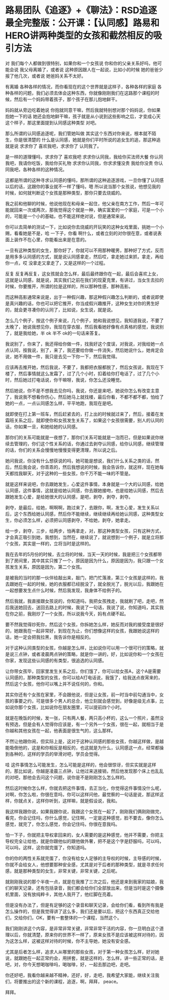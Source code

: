 # 路易团队《追逐》+《聊法》：RSD追逐最全完整版：公开课：【认同感】路易和HERO讲两种类型的女孩和截然相反的吸引方法

对 我们每个人都做到很特别，如果你和一个女孩说 你和你的父亲关系好吗，他可能会说 我父母离婚了，或者说 这种原因跟人在一起说，比如小的时候 她的爸爸少报了他几次，或者说 她爸妈关系不太好。

有离婚 各种各样的情况，而你看现在的这个世界就是这样子，各种各样的家庭 各种各样的问题，我们必须去体会这种东西，你就像刚刚我们在这路那个课程的时候，然后有一个妈妈带着孩子，那个孩子在那儿抱地鲜干。

妈妈就从旁边吃着她说 你抱就同意干嘛，然后我就特别想对那个妈妈说，你如果抱她一下的话 她还会抱地鲜干嘛，孩子就是从小说到这些影响之后，才变成心天这个样子，那这里面提到认同感这种类型 对吧。

那么所谓的认同感追逐呢，我们管她叫做 其实这个东西对你来说，根本就不陌生，你是很清楚的 什么是认同感，她就是你们平时所说的追女生的追，那这种追就是说 求求你了 喜欢我吧，求求你了 认同我了。

是一样的道理懂吗，求求你了 喜欢我吧 求求你认同我，我给你买法师大餐 你认同我吧，我请你吃饭，我给你买礼物 求求你认同我，你求求懂没贵 我给你没贵 你认同我吧，各种各样的这种情况。

这都是所谓的这种寻求认同感的懂吗，那所谓的这种追逐游戏，一旦你懂了认同感以后的话，这跟你的事业就不一样了懂吗，嗯 所以说当那个女孩说，他想见我的时候，如何就判断这个女孩是那种类型，那你只要去烧威的。

我之前和他聊的时候，他说他现在和母亲一起住，他父亲在南方工作，然后一年可能就回来一次或两次，那我觉得这个就是一种，确实富爱的一个家庭，可是一个小的，可能是一个小的基础，也不能这样绝对说，但是通常来说。

你可以去简单的测试一下，比如说你去烧威的开玩笑的这种女戏里面，挑她一个小赐，看看她是不是，哈 一下子，你看 啊什么，或者立刻的对你很在意，或者说表面上装作不在心里，你能看出来是在意的。

一旦有这种类型的女生，那你好了，你就可以不用那种暖男，那种好了方式，反而是用多多认同感的方式，就是说认同感拿走，然后哎，拿走她过来抓，拿走，再给你一点，哎 没拿走又拿走了，又是这样的一个过程。

反复 反复再反复，这女孩就会怎么样，最后最终跟你在一起，最后会喜欢上女，这就是认同感，就是说，其实我们之前在我们的现夏克里，有讲过，当女生去拉的时候，你要推开，所谓的拉是这样的，所以那种性感，那种高影。

而这种高影通常来说是，出于一种假兴趣，那这种假兴趣怎么判断的，或者说即使是真兴趣的话，你也可以把它推开，你当成假兴趣推开，这种女生对你的男生好的，就会更寻凑你的认同了，比如说，女生说，就是说。

怎么几个例子，按这个例子来说，几个例子，她和我说想见，我知道我说，不要了 太晚了，她说我想见你，我现在穿衣服，然后我看她好像有点真格的感觉，我说别了，就是我给她，半 ok 半不 ok的一句话来答复。

我说别了，你来了，我还得给你做一件，找我好这个度误，对我说，对我给她一点点认同，按我说，别了，来了，我还要给你做一件消失，然后她说什么，她肯定会说，她不用做一件，我只是去见一下你一下，然后我觉得。

应该再去推开她，然后我说，不要了，我都把衣服都脱了，然后女孩说，我现在下楼了，然后事情就这么发霜了，过了几个小时，扣着给你打电话了，过了几个小时，然后她过打电话说，你干嘛呀，我说，你怎么还没睡觉。

然后她说，你不是不想我去见你吗，我说，你还是来吧，她说你怎么有改变主意了，我说我不想看你伤心，然后她马上就找楼，最后你看，不都不都不都，怕给了她的一点，一点认同感怎么样，平平地跑，我现在是吧。

就即使在打上第一班车，然后赶紧去的，打上出的时候就过来了，然后，接着在发霜班关系之后，就即使你和女孩发生关系了，如果这个女孩很需要，别人的认同的话，你如果一旦，和她给她的认同感。

那你们的关系可能就是一夜想了，那你们关系可能就是一泡而已，但是如果说你继续去管理的，你们这个性关系的话，你通过去剥夺认同感，给你认同感，继续管理的话，你们的关系会慢慢地慢慢变得更清理，所以说之后。

她问我说，你没有什么想获说的吗，她可能是想说，我们什么关系之类的话，然后，然后我会说，你乖乖的，然后我想说的时候，我会告诉你，就这样，现在她每天都找我聊天，对于这种的一些女孩，你千万不能一味的不管是。

就是这样来说吧，你去跟她发生，心爱这件事情，本身就是一个大的认同感，给她认同感，这件事情，这就是给她认同感，你去跟她接吻，也是给她认同感，然后去跟她发生心爱，是给她很大的认同感，是吧，剥夺，剥夺，剥夺。

剥夺，是最后，给她，啊啊啊，跑过来了，去跟你，啊，发生心爱，发生关系以后，这个东西给她认同感，然后你不能继续，继续继续再给她认同感，这种类型女生，你必须怎么样，必须把认同感剥夺，不给她，剥夺，她拿走。

给一步，剥夺，三步，给两步，怕再拿走，对，那这种类型女孩，只有这种方式，才会真正吸引到她，我想到，当然在，继续说了，就说想到一个例子，就是立将那个女孩，其实是一样的，立将当时是这样的。

我在去年的5月份的时候，去立将的时候，当天一天的时候，我是把三个女孩都带到了房间里，其中其实只推了一个，原因是因为什么，原因是因为，我只跟一个女孩发生关系，原因是因为，第二个女孩。

是被我的当时的那一伙伴给敲出来，敲门，把门忙落液，第三个女孩是这样的，我去跟她在一起的时候，她的衣服都已经脱没了，就全脱光了，脱光以后，我跟她在一起想要发生点什么时候，然后我发现，我身体不给例子的。

然后我就，我直接跟女孩说的，你知道吗，我把女孩拽走，我就刷了吧，走吧，然后我送她回去，送回去路上的时候，我说了一句话，我说了说，你知道吗，其实我在你之前，我刚炒了一个女孩，所以说我今天，妈有点硬不起。

要不然我觉得炒死你，然后这个女孩，你拆她怎么样，她反而对我的接受度是很好的，她跟我在一起非常好，到现在为止，你们想像这样的女孩，我跟她说这样的话，她一定会把我拉黑，我告诉你是相反的。

对于这种认同类型的女孩，你越是怎么样，比如说你可以用一个很可行的策略，就是说三点钟，或者凌晨两点钟的策略，就是你一讲的，好，比如说你和一个女孩在你家，发现这些认同感的有类型，很追选的认同感。

让你带女孩毕，回家里发生关系之后，你们饿了，你可以给女孩A，这个A是需要认同感的，那种类型的女孩，你可以给A打电话说，我饿了，给我送点夜宵来的，然后这个女孩，他你可以嘴上并不说任何的，你和。

其实你还有个女孩在家里，不会跟他说，但是让女孩，前一时当中前勾通当中，女孩的事要之约，可是很多个男人的总合，他立刻就会感觉到，好像是级无点事，比如说你那个女孩，比如说你在朋友圈里，可以提前四个小时。

就是在晚饭的时候，发一张，只有两人餐，两只高小杯的，这么一个照片，虽然没有预选，但是会有人觉得你应该是，有一个另外一个女孩，很在一起，就相当于是你越和其他女孩在一起，他表面是很生气的，这么那样。

不然让他跟你闹，但实际上是，这对于这种认同感的那些女孩，你越这样做，是越能吸倒他的，这是和你相反是相反的，也这就是为什么，认同感这一点，经常都操到各种的，这样的学员的举滑对吧，学员会觉得。

哇 这件事情怎么可能发生，怎么可能是这样的，他会很惊讶，但实实就是这样的，那比如说，你越是凌晨三点钟，让他过来送接销，然后他发现那个床上也乱乱的对吧，那他会去问这个问题，说你是不是刚刚怎么怎么样的。

然后这时候你怎么样，你就去把这件事情，去正当化，你觉得这件事情没什么呢，对啊，你怎么啦，你很在意吗，你可以这样问他，最觉察的一句话是说，那这样这样，你就点关，这样你听到，这样嘛，就是假设说，我和。

我这样我跟你说，如果我跟你说，我跟这个女孩在一起了，刚刚我们俩刚刚做完，看完，你会记住吗，你什么感觉，记住啊，一定是这种感觉，脸不要去，像你怎么感觉，就完了，你怎么感觉，你会记住吗，你很在意我吗。

怕一下子，你就把主导权拿回来的，女人需要的是这种感觉，他并不需要，你把主导权完全让给他，就是你跟他似的跟他做外奢，把不是这个字是舒服吗，可以吗，可以吗，这样，这你就完蛋了，你知道吗。

你的你的两性关系就完蛋了，你没有给女人足够的主导权的时候，主导感的时候，你就不会给女人，他想要那种安全感，尤其是对于后者的那种类型，就是寻求任何感，就是那种类型的女生，非常关键，非常关键，之后呢。

就刚刚我说的那个半夜一点，就是在我推了三次之后，他还是来到我家的姑娘，我们的聊天记录，还有包括录音，我们都会给你们全部放出来，但是当时是这个摄像机里面，没有放纯粹卡，其他人我开了，他红脚在亮着。

但是没有办法了，但是有足够的这个录音和聊天记录，会给你们看，看到所有我是怎么操作的，但是我觉得讲了这么多，我们还是要以后，把这个东西真正交给他们，交给你们，OK，要有一套整体的一个课程，当然这个。

我们刚刚讲这个内容，是非常非常关键，非常非常干活的内容，你一旦明白这个道理以后，你就清楚，原来你的世界不一样了，原来女孩不是应该被这样对待的，因为这怎么样，这被这样对待的时候，你不主导她，她没有安全感。

尤其是后者怎么样，追求人从哪里的那些女孩，对于第一种女孩怎么样，好对她说，就跟她在一起正常约会，用拼套，就是这样的，怎么样，讲一些正常的话，是吧，对，你今天想喝咖啡吗，喝咖啡，好，一起去那边吧，走吧。

你还好吧，我看你越来越不精神，还好，好，走吧，我希望大家能，继续关注我们，将要推出的这个新的课程，追逐，啊，拜拜， peace。

拜拜。
